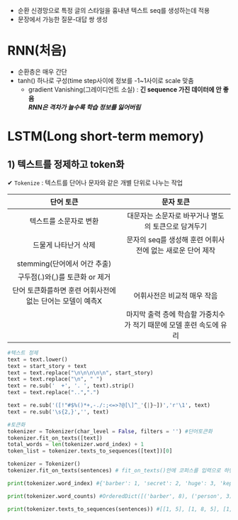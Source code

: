 - 순환 신경망으로 특정 글의 스타일을 흉내낸 텍스트 seq를 생성하는데 적용
- 문장에서 가능한 질문-대답 쌍 생성

# RNN(처음)
- 순환층은 매우 간단
- tanh() 하나로 구성(time step사이에 정보를 -1~1사이로 scale 맞춤
  - gradient Vanishing(그레이디언트 소실) : **긴 sequence 가진 데이터에 안 좋음**  
***RNN은 격차가 늘수록 학습 정보를 잃어버림***

# LSTM(Long short-term memory)
## 1) 텍스트를 정제하고 token화
✔ ```Tokenize``` : 텍스트를 단어나 문자와 같은 개별 단위로 나누는 작업  

|단어 토큰|문자 토큰|
|:-------------:|:---------:|
|텍스트를 소문자로 변환|대문자는 소문자로 바꾸거나 별도의 토큰으로 담겨두기|
|드물게 나타난거 삭제|문자의 seq를 생성해 훈련 어휘사전에 없는 새로운 단어 제작|
|stemming(단어에서 어간 추출)||
|구두점(.)와(,)를 토큰화 or 제거||
|단어 토큰화를하면 훈련 어휘사전에 없는 단어는 모델이 예측X|어휘사전은 비교적 매우 작음|
||마지막 출력 층에 학습할 가중치수가 적기 때문에 모델 훈련 속도에 유리

```python
#텍스트 정제
text = text.lower()
text = start_story + text
text = text.replace("\n\n\n\n\n", start_story)
text = text.replace("\n", " ")
text = re.sub('  +', '. ', text).strip()
text = text.replace("..",".")

text = re.sub('([!"#$%()*+,-./:;<=>?@[\]^_'{|}~])','r'\1', text)
text = re.sub('\s{2,}','', text)
```
```python
#토큰화
tokenizer = Tokenizer(char_level = False, filters = '') #단어토큰화
tokenizer.fit_on_texts([text])
total_words = len(tokenizer.word_index) + 1
token_list = tokenizer.texts_to_sequences([text])[0]
```

```python
tokenizer = Tokenizer()
tokenizer.fit_on_texts(sentences) # fit_on_texts()안에 코퍼스를 입력으로 하면 빈도수를 기준으로 단어 집합을 생성한다.

print(tokenizer.word_index) #{'barber': 1, 'secret': 2, 'huge': 3, 'kept': 4, 'person': 5, 'word': 6, 'keeping': 7, 'good': 8, 'knew': 9, 'driving': 10, 'crazy': 11, 'went': 12, 'mountain': 13}

print(tokenizer.word_counts) #OrderedDict([('barber', 8), ('person', 3), ('good', 1), ('huge', 5), ('knew', 1), ('secret', 6), ('kept', 4), ('word', 2), ('keeping', 2), ('driving', 1), ('crazy', 1), ('went', 1), ('mountain', 1)])

print(tokenizer.texts_to_sequences(sentences)) #[[1, 5], [1, 8, 5], [1, 3, 5], [9, 2], [2, 4, 3, 2], [3, 2], [1, 4, 6], [1, 4, 6], [1, 4, 2], [7, 7, 3, 2, 10, 1, 11], [1, 12, 3, 13]]
```
